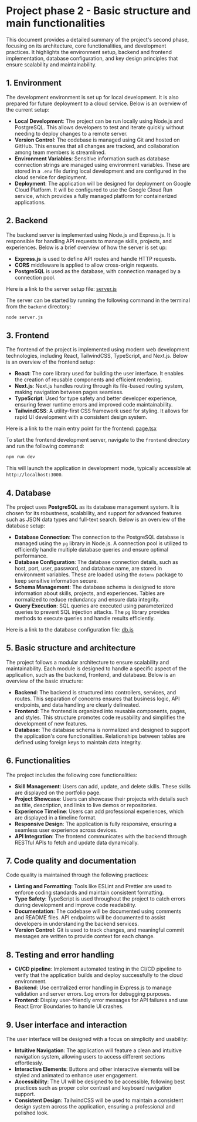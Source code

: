 # Project phase 2 - Basic structure and main functionalities

This document provides a detailed summary of the project's second phase, focusing on its architecture, core functionalities, and development practices. It highlights the environment setup, backend and frontend implementation, database configuration, and key design principles that ensure scalability and maintainability.

## 1. Environment

The development environment is set up for local development. It is also prepared for future deployment to a cloud service. Below is an overview of the current setup:

- **Local Development**: The project can be run locally using Node.js and PostgreSQL. This allows developers to test and iterate quickly without needing to deploy changes to a remote server.
- **Version Control**: The codebase is managed using Git and hosted on GitHub. This ensures that all changes are tracked, and collaboration among team members is streamlined.
- **Environment Variables**: Sensitive information such as database connection strings are managed using environment variables. These are stored in a `.env` file during local development and are configured in the cloud service for deployment.
- **Deployment**: The application will be designed for deployment on Google Cloud Platform. It will be configured to use the Google Cloud Run service, which provides a fully managed platform for containerized applications. 

## 2. Backend

The backend server is implemented using Node.js and Express.js. It is responsible for handling API requests to manage skills, projects, and experiences. Below is a brief overview of how the server is set up:

- **Express.js** is used to define API routes and handle HTTP requests.
- **CORS** middleware is applied to allow cross-origin requests.
- **PostgreSQL** is used as the database, with connection managed by a connection pool.

Here is a link to the server setup file: [server.js](../backend/server.js)

The server can be started by running the following command in the terminal from the `backend` directory:

```bash
node server.js
```

## 3. Frontend

The frontend of the project is implemented using modern web development technologies, including React, TailwindCSS, TypeScript, and Next.js. Below is an overview of the frontend setup:

- **React**: The core library used for building the user interface. It enables the creation of reusable components and efficient rendering.
- **Next.js**: Next.js handles routing through its file-based routing system, making navigation between pages seamless.
- **TypeScript**: Used for type safety and better developer experience, ensuring fewer runtime errors and improved code maintainability.
- **TailwindCSS**: A utility-first CSS framework used for styling. It allows for rapid UI development with a consistent design system.

Here is a link to the main entry point for the frontend: [page.tsx](../frontend/app/page.tsx)

To start the frontend development server, navigate to the `frontend` directory and run the following command:

```bash
npm run dev
```

This will launch the application in development mode, typically accessible at `http://localhost:3000`.

## 4. Database

The project uses **PostgreSQL** as its database management system. It is chosen for its robustness, scalability, and support for advanced features such as JSON data types and full-text search. Below is an overview of the database setup:

- **Database Connection**: The connection to the PostgreSQL database is managed using the `pg` library in Node.js. A connection pool is utilized to efficiently handle multiple database queries and ensure optimal performance.
- **Database Configuration**: The database connection details, such as host, port, user, password, and database name, are stored in environment variables. These are loaded using the `dotenv` package to keep sensitive information secure.
- **Schema Management**: The database schema is designed to store information about skills, projects, and experiences. Tables are normalized to reduce redundancy and ensure data integrity.
- **Query Execution**: SQL queries are executed using parameterized queries to prevent SQL injection attacks. The `pg` library provides methods to execute queries and handle results efficiently.

Here is a link to the database configuration file: [db.js](../backend/db.js)

## 5. Basic structure and architecture

The project follows a modular architecture to ensure scalability and maintainability. Each module is designed to handle a specific aspect of the application, such as the backend, frontend, and database. Below is an overview of the basic structure:

- **Backend**: The backend is structured into controllers, services, and routes. This separation of concerns ensures that business logic, API endpoints, and data handling are clearly delineated.
- **Frontend**: The frontend is organized into reusable components, pages, and styles. This structure promotes code reusability and simplifies the development of new features.
- **Database**: The database schema is normalized and designed to support the application's core functionalities. Relationships between tables are defined using foreign keys to maintain data integrity.

## 6. Functionalities

The project includes the following core functionalities:

- **Skill Management**: Users can add, update, and delete skills. These skills are displayed on the portfolio page.
- **Project Showcase**: Users can showcase their projects with details such as title, description, and links to live demos or repositories.
- **Experience Timeline**: Users can add professional experiences, which are displayed in a timeline format.
- **Responsive Design**: The application is fully responsive, ensuring a seamless user experience across devices.
- **API Integration**: The frontend communicates with the backend through RESTful APIs to fetch and update data dynamically.


## 7. Code quality and documentation

Code quality is maintained through the following practices:

- **Linting and Formatting**: Tools like ESLint and Prettier are used to enforce coding standards and maintain consistent formatting.
- **Type Safety**: TypeScript is used throughout the project to catch errors during development and improve code readability.
- **Documentation**: The codebase will be documented using comments and README files. API endpoints will be documented to assist developers in understanding the backend services.
- **Version Control**: Git is used to track changes, and meaningful commit messages are written to provide context for each change.

## 8. Testing and error handling

- **CI/CD pipeline**: Implement automated testing in the CI/CD pipeline to verify that the application builds and deploy successfully to the cloud environment.
- **Backend**: Use centralized error handling in Express.js to manage validation and server errors. Log errors for debugging purposes.
- **Frontend**: Display user-friendly error messages for API failures and use React Error Boundaries to handle UI crashes.

## 9. User interface and interaction

The user interface will be designed with a focus on simplicity and usability:

- **Intuitive Navigation**: The application will feature a clean and intuitive navigation system, allowing users to access different sections effortlessly.
- **Interactive Elements**: Buttons and other interactive elements will be styled and animated to enhance user engagement.
- **Accessibility**: The UI will be designed to be accessible, following best practices such as proper color contrast and keyboard navigation support.
- **Consistent Design**: TailwindCSS will be used to maintain a consistent design system across the application, ensuring a professional and polished look.
